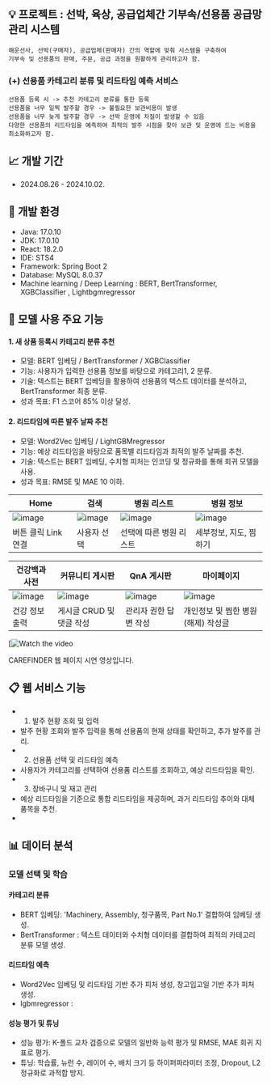 
## 💡 프로젝트 : 선박, 육상, 공급업체간 기부속/선용품 공급망 관리 시스템
```
해운선사, 선박(구매자), 공급업체(판매자) 간의 역할에 맞춰 시스템을 구축하여
기부속 및 선용품의 판매, 주문, 공급 과정을 원활하게 관리하고자 함.
```
### (+) 선용품 카테고리 분류 및 리드타임 예측 서비스
```
선용품 등록 시 -> 추천 카테고리 분류를 통한 등록
선용품을 너무 일찍 발주할 경우 -> 불필요한 보관비용이 발생
선용품을 너무 늦게 발주할 경우 -> 선박 운영에 차질이 발생할 수 있음
다양한 선용품의 리드타임을 예측하여 최적의 발주 시점을 찾아 보관 및 운영에 드는 비용을 최소화하고자 함.
```
## 📈 개발 기간
- 2024.08.26 - 2024.10.02.
  
## 🔧 개발 환경
- Java: 17.0.10
- JDK: 17.0.10
- React: 18.2.0
- IDE: STS4
- Framework: Spring Boot 2
- Database: MySQL 8.0.37
- Machine learning / Deep Learning : BERT, BertTransformer, XGBClassifier , Lightbgmregressor
  
## 📌 모델 사용 주요 기능
#### 1. 새 상품 등록시 카테고리 분류 추천
- 모델: BERT 임베딩 / BertTransformer / XGBClassifier
- 기능: 사용자가 입력한 선용품 정보를 바탕으로 카테고리1, 2 분류.
- 기술: 텍스트는 BERT 임베딩을 활용하여 선용품의 텍스트 데이터를 분석하고, BertTransformer 최종 분류.
- 성과 목표: F1 스코어 85% 이상 달성.
#### 2. 리드타임에 따른 발주 날짜 추천
- 모델: Word2Vec 임베딩 / LightGBMregressor
- 기능: 예상 리드타임을 바탕으로 품목별 리드타임과 최적의 발주 날짜를 추천.
- 기술: 텍스트는 BERT 임베딩, 수치형 피처는 인코딩 및 정규화를 통해 회귀 모델을 사용.
- 성과 목표: RMSE 및 MAE 10 이하.

  
 
|Home|검색|병원 리스트|병원 정보|
|---|---|---|---|
|![image](https://github.com/user-attachments/assets/9b9edf92-73c9-4a6b-b944-daa79babfd22)|![image](https://github.com/user-attachments/assets/7946195f-34f4-4349-ae17-09cc8a6caf22)|![image](https://github.com/user-attachments/assets/d7277665-9476-4182-8f4c-a78d07f37adf)|![image](https://github.com/user-attachments/assets/70c3a9a8-3d26-43ec-b0c9-edf7c2e23b54)|
|버튼 클릭 Link 연결|사용자 선택|선택에 따른 병원 리스트|세부정보, 지도, 찜하기|

|건강백과사전|커뮤니티 게시판|QnA 게시판|마이페이지|
|---|---|---|---|
|![image](https://github.com/user-attachments/assets/cbf8d215-d725-4f92-8f04-34539fa54293)|![image](https://github.com/user-attachments/assets/00504f82-c2c2-4a2b-8202-9f5f47f82fdc)|![image](https://github.com/user-attachments/assets/371ea399-2494-48f8-8f50-12a76e5eb999)|![image](https://github.com/user-attachments/assets/e6c4485e-8dd4-4aae-bc41-6d85399ea0b8)|
|건강 정보 출력|게시글 CRUD 및 댓글 작성|관리자 권한 답변 작성|개인정보 및 찜한 병원(해제) 작성글|


[![Watch the video](https://www.youtube.com/watch?v=ccOyTW125Is)

CAREFINDER 웹 페이지 시연 영상입니다.




  
## 📋 웹 서비스 기능
- 1. 발주 현황 조회 및 입력
- 발주 현황 조회와 발주 입력을 통해 선용품의 현재 상태를 확인하고, 추가 발주를 관리.
- 2. 선용품 선택 및 리드타임 예측
- 사용자가 카테고리를 선택하여 선용품 리스트를 조회하고, 예상 리드타임을 확인.
- 3. 장바구니 및 재고 관리
- 예상 리드타임을 기준으로 통합 리드타임을 제공하며, 과거 리드타임 추이와 대체 품목을 추천.
- 

## 📊 데이터 분석
### 모델 선택 및 학습
#### 카테고리 분류
- BERT 임베딩: 'Machinery, Assembly, 청구품목, Part No.1' 결합하여 임베딩 생성.
- BertTransformer : 텍스트 데이터와 수치형 데이터를 결합하여 최적의 카테고리 분류 모델 생성.
#### 리드타임 예측
- Word2Vec 임베딩 및 리드타임 기반 추가 피처 생성, 창고입고일 기반 추가 피처 생성.
- lgbmregressor : 
#### 성능 평가 및 튜닝
- 성능 평가: K-폴드 교차 검증으로 모델의 일반화 능력 평가 및 RMSE, MAE 회귀 지표로 평가.
- 튜닝: 학습률, 뉴런 수, 레이어 수, 배치 크기 등 하이퍼파라미터 조정, Dropout, L2 정규화로 과적합 방지.
  

